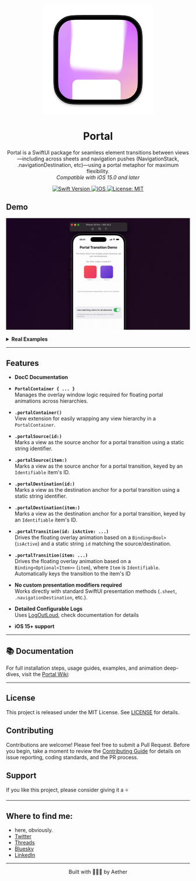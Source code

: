 <div align="center">
  <img width="300" height="300" src="/assets/icon.png" alt="Portal Logo">
  <h1><b>Portal</b></h1>
  <p>
    Portal is a SwiftUI package for seamless element transitions between views—including across sheets and navigation pushes (NavigationStack, .navigationDestination, etc)—using a portal metaphor for maximum flexibility.
    <br>
    <i>Compatible with iOS 15.0 and later</i>
  </p>
</div>

<div align="center">
  <a href="https://swift.org">
<!--     <img src="https://img.shields.io/badge/Swift-6.0%20%7C%206-orange.svg" alt="Swift Version"> -->
    <img src="https://img.shields.io/badge/Swift-6.0-orange.svg" alt="Swift Version">
  </a>
  <a href="https://www.apple.com/ios/">
    <img src="https://img.shields.io/badge/iOS-15%2B-blue.svg" alt="iOS">
  </a>
  <a href="LICENSE">
    <img src="https://img.shields.io/badge/License-MIT-green.svg" alt="License: MIT">
  </a>
</div>

## **Demo**

![Example](/assets/example1.gif)

<details>
  <summary><strong>Real Examples</strong></summary>

  https://github.com/user-attachments/assets/1658216e-dabd-442f-a7fe-7c2a19bf427d

  https://github.com/user-attachments/assets/7bba5836-f6e0-4d0b-95d7-f2c44c86c80a
</details>

---

## Features

- **DocC Documentation**

- **`PortalContainer { ... }`** \
  Manages the overlay window logic required for floating portal animations across hierarchies.

- **`.portalContainer()`** \
  View extension for easily wrapping any view hierarchy in a `PortalContainer`.

- **`.portalSource(id:)`** \
  Marks a view as the source anchor for a portal transition using a static string identifier.

- **`.portalSource(item:)`** \
  Marks a view as the source anchor for a portal transition, keyed by an `Identifiable` item's ID.

- **`.portalDestination(id:)`** \
  Marks a view as the destination anchor for a portal transition using a static string identifier.

- **`.portalDestination(item:)`** \
  Marks a view as the destination anchor for a portal transition, keyed by an `Identifiable` item's ID.

- **`.portalTransition(id: isActive: ...)`** \
  Drives the floating overlay animation based on a `Binding<Bool>` (`isActive`) and a static string `id` matching the source/destination.

- **`.portalTransition(item: ...)`** \
  Drives the floating overlay animation based on a `Binding<Optional<Item>>` (`item`), where `Item` is `Identifiable`. Automatically keys the transition to the item's ID

- **No custom presentation modifiers required** \
  Works directly with standard SwiftUI presentation methods (`.sheet`, `.navigationDestination`, etc.).

- **Detailed Configurable Logs** \
  Uses [LogOutLoud](https://github.com/Aeastr/LogOutLoud), check documentation for details

- **iOS 15+ support**

---

## 📚 Documentation

For full installation steps, usage guides, examples, and animation deep-dives, visit the [Portal Wiki](https://github.com/Aeastr/Portal/wiki):  

---

## License

This project is released under the MIT License. See [LICENSE](LICENSE.md) for details.

## Contributing

Contributions are welcome! Please feel free to submit a Pull Request. Before you begin, take a moment to review the [Contributing Guide](CONTRIBUTING.md) for details on issue reporting, coding standards, and the PR process.

## Support

If you like this project, please consider giving it a ⭐️

---

## Where to find me:  
- here, obviously.  
- [Twitter](https://x.com/AetherAurelia)  
- [Threads](https://www.threads.net/@aetheraurelia)  
- [Bluesky](https://bsky.app/profile/aethers.world)  
- [LinkedIn](https://www.linkedin.com/in/willjones24)

---

<p align="center">Built with 🍏🌀🚪 by Aether</p>
